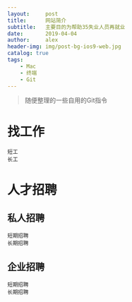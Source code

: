 ```yaml
---
layout:     post
title:      网站简介
subtitle:   主要目的为帮助35失业人员再就业
date:       2019-04-04
author:     alex
header-img: img/post-bg-ios9-web.jpg
catalog: true
tags:
    - Mac
    - 终端
    - Git
---
```


>随便整理的一些自用的Git指令


# 找工作
	短工
	长工
	
	
# 人才招聘

## 私人招聘
	短期招聘
	长期招聘
## 企业招聘
	短期招聘
	长期招聘
